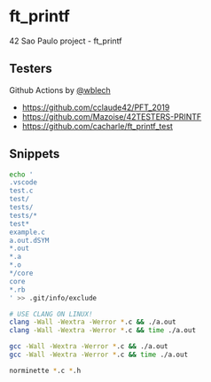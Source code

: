 # ft_printf

42 Sao Paulo project - ft_printf

## Testers

Github Actions by [@wblech](https://github.com/wblech/42_github_actions)

- https://github.com/cclaude42/PFT_2019
- https://github.com/Mazoise/42TESTERS-PRINTF
- https://github.com/cacharle/ft_printf_test

## Snippets

```bash
echo '
.vscode
test.c
test/
tests/
tests/*
test*
example.c
a.out.dSYM
*.out
*.a
*.o
*/core
core
*.rb
' >> .git/info/exclude

# USE CLANG ON LINUX!
clang -Wall -Wextra -Werror *.c && ./a.out
clang -Wall -Wextra -Werror *.c && time ./a.out

gcc -Wall -Wextra -Werror *.c && ./a.out
gcc -Wall -Wextra -Werror *.c && time ./a.out

norminette *.c *.h
```

